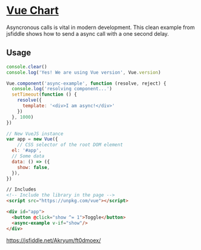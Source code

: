 # [Vue Chart](https://cinwell.com/vue-trend/)

Asyncronous calls is vital in modern development. This clean example from jsfiddle shows how to send a async call with a one second delay. 

## Usage

```javascript
console.clear()
console.log('Yes! We are using Vue version', Vue.version)

Vue.component('async-example', function (resolve, reject) {
  console.log('resolving component...')
  setTimeout(function () {
    resolve({
      template: '<div>I am async!</div>'
    })
  }, 1000)
})

// New VueJS instance
var app = new Vue({
	// CSS selector of the root DOM element
  el: '#app',
  // Some data
  data: () => ({
    show: false,
  }),
})
```

```html
// Includes
<!-- Include the library in the page -->
<script src="https://unpkg.com/vue"></script>

<div id="app">
  <button @click="show ^= 1">Toggle</button>
  <async-example v-if="show"/>
</div>
```

https://jsfiddle.net/Akryum/ft0dmoex/
